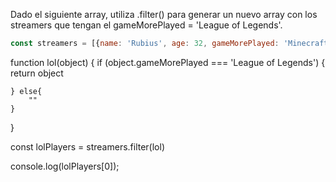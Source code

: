 Dado el siguiente array, utiliza .filter() para generar un nuevo array con los streamers que tengan el gameMorePlayed = 'League of Legends'.

````js
const streamers = [{name: 'Rubius', age: 32, gameMorePlayed: 'Minecraft'}, {name: 'Ibai', age: 25, gameMorePlayed: 'League of Legends'}, {name: 'Reven', age: 43, gameMorePlayed: 'League of Legends'}, {name: 'AuronPlay', age: 33, gameMorePlayed: 'Among Us'}];
```` 

function lol(object) {
    if (object.gameMorePlayed === 'League of Legends') {
        return object
        
    } else{
        ""
    }
    
}

const lolPlayers = streamers.filter(lol)

console.log(lolPlayers[0]);